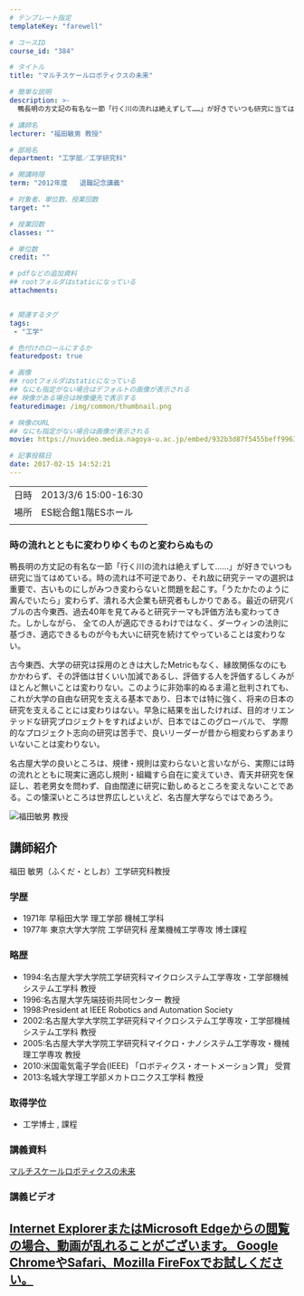 ```yaml
---
# テンプレート指定
templateKey: "farewell"

# コースID
course_id: "384"

# タイトル
title: "マルチスケールロボティクスの未来"

# 簡単な説明
description: >-
  鴨長明の方丈記の有名な一節「行く川の流れは絶えずして……」が好きでいつも研究に当てはめている。時の流れは不可逆であり、それ故に研究テーマの選択は重要で、古いものにしがみつき変わらないと問題を起こす。「うたかたのように澱んでいたら」変わらず、潰れる大企業も研究者もしかりである。最近の研究バブルの古今東西、過去40年を見てみると研究テーマも評価方法も変わってきた。しかしながら、 全ての人が適応でき ....

# 講師名
lecturer: "福田敏男 教授"

# 部局名
department: "工学部／工学研究科"

# 開講時限
term: "2012年度	退職記念講義"

# 対象者、単位数、授業回数
target: ""

# 授業回数
classes: ""

# 単位数
credit: ""

# pdfなどの追加資料
## rootフォルダはstaticになっている
attachments:


# 関連するタグ
tags:
 - "工学"

# 色付けのロールにするか
featuredpost: true

# 画像
## rootフォルダはstaticになっている
## なにも指定がない場合はデフォルトの画像が表示される
## 映像がある場合は映像優先で表示する
featuredimage: /img/common/thumbnail.png

# 映像のURL
## なにも指定がない場合は画像が表示される
movie: https://nuvideo.media.nagoya-u.ac.jp/embed/932b3d87f5455beff99636fc43bd2bbd9e22dc8c

# 記事投稿日
date: 2017-02-15 14:52:21
---
```


|   |   |
|---|---|
| 日時 | 2013/3/6  15:00-16:30 |
| 場所 | ES総合館1階ESホール |
|   |   |


### 時の流れとともに変わりゆくものと変わらぬもの

鴨長明の方丈記の有名な一節「行く川の流れは絶えずして……」が好きでいつも研究に当てはめている。時の流れは不可逆であり、それ故に研究テーマの選択は重要で、古いものにしがみつき変わらないと問題を起こす。「うたかたのように澱んでいたら」変わらず、潰れる大企業も研究者もしかりである。最近の研究バブルの古今東西、過去40年を見てみると研究テーマも評価方法も変わってきた。しかしながら、 全ての人が適応できるわけではなく、ダーウィンの法則に基づき、適応できるものが今も大いに研究を続けてやっていることは変わりない。

古今東西、大学の研究は採用のときは大したMetricもなく、縁故関係なのにもかかわらず、その評価は甘くいい加減であるし、評価する人を評価するしくみがほとんど無いことは変わりない。このように非効率的ぬるま湯と批判されても、これが大学の自由な研究を支える基本であり、日本では特に強く、将来の日本の研究を支えることには変わりはない。早急に結果を出したければ、目的オリエンテッドな研究プロジェクトをすればよいが、日本ではこのグローバルで、 学際的なプロジェクト志向の研究は苦手で、良いリーダーが昔から相変わらずあまりいないことは変わりない。

名古屋大学の良いところは、規律・規則は変わらないと言いながら、実際には時の流れとともに現実に適応し規則・組織すら自在に変えていき、青天井研究を保証し、若老男女を問わず、自由闊達に研究に勤しめるところを変えないことである。この懐深いところは世界広しといえど、名古屋大学ならではであろう。



![福田敏男 教授](https://ocw.nagoya-u.jp/files/384/fukuda02.png) 
## 講師紹介

福田 敏男（ふくだ・としお）工学研究科教授

### 学歴

* 1971年 早稲田大学 理工学部 機械工学科
* 1977年 東京大学大学院 工学研究科 産業機械工学専攻 博士課程

### 略歴

* 1994:名古屋大学大学院工学研究科マイクロシステム工学専攻・工学部機械システム工学科 教授
* 1996:名古屋大学先端技術共同センター 教授
* 1998:President at IEEE Robotics and Automation Society
* 2002:名古屋大学大学院工学研究科マイクロシステム工学専攻・工学部機械システム工学科 教授
* 2005:名古屋大学大学院工学研究科マイクロ・ナノシステム工学専攻・機械理工学専攻 教授
* 2010:米国電気電子学会(IEEE) 「ロボティクス・オートメーション賞」 受賞
* 2013:名城大学理工学部メカトロニクス工学科 教授

### 取得学位

* 工学博士 , 課程


### 講義資料

[マルチスケールロボティクスの未来](https://ocw.nagoya-u.jp/files/384/fukuda-6.pdf) 


### 講義ビデオ

<a href="https://nuvideo.media.nagoya-u.ac.jp/embed/c65f3949c4a3edfe78cf0c71f997b7977f599191" target="blank" width="640" height="360" frameborder="0" allowfullscreen></iframe>
Internet ExplorerまたはMicrosoft Edgeからの閲覧の場合、動画が乱れることがございます。
Google ChromeやSafari、Mozilla FireFoxでお試しください。
-----